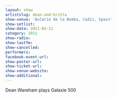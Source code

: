 ```yaml
---
layout: show
artistslug: dean-and-britta
show-venue: 'Aulario de la Bomba, Cadiz, Spain'
show-setlist: 
show-date: 2011-02-21
category: 2011
show-radio: 
show-lastfm: 
show-cancelled: 
performers: 
facebook-event-url: 
show-poster-url: 
show-ticket-url: 
show-venue-website: 
show-additional: 
---
```


Dean Wareham plays Galaxie 500